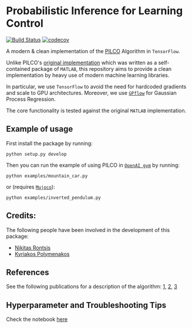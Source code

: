 # Probabilistic Inference for Learning Control
[![Build Status](https://travis-ci.org/nrontsis/PILCO.svg?branch=master)](https://travis-ci.org/nrontsis/PILCO)
[![codecov](https://codecov.io/gh/nrontsis/PILCO/branch/master/graph/badge.svg)](https://codecov.io/gh/nrontsis/PILCO)

A modern \& clean implementation of the [PILCO](https://ieeexplore.ieee.org/abstract/document/6654139/) Algorithm in `TensorFlow`.

Unlike PILCO's [original implementation](http://mlg.eng.cam.ac.uk/pilco/) which was written as a self-contained package of `MATLAB`, this repository aims to provide a clean implementation by heavy use of modern machine learning libraries.

In particular, we use `TensorFlow` to avoid the need for hardcoded gradients and scale to GPU architectures. Moreover, we use [`GPflow`](https://github.com/GPflow/GPflow) for Gaussian Process Regression.

The core functionality is tested against the original `MATLAB` implementation.

## Example of usage
First install the package by running:
```
python setup.py develop
```

Then you can run the example of using PILCO in [`OpenAI gym`](https://gym.openai.com) by running:
```
python examples/mountain_car.py
```
or (requires [`Mujoco`](https://github.com/openai/mujoco-py)):
```
python examples/inverted_pendulum.py
```


## Credits:

The following people have been involved in the development of this package:
* [Nikitas Rontsis](https://github.com/nrontsis)
* [Kyriakos Polymenakos](https://github.com/kyr-pol)

## References

See the following publications for a description of the algorithm: [1](https://ieeexplore.ieee.org/abstract/document/6654139/), [2](http://mlg.eng.cam.ac.uk/pub/pdf/DeiRas11.pdf),
[3](https://pdfs.semanticscholar.org/c9f2/1b84149991f4d547b3f0f625f710750ad8d9.pdf)

## Hyperparameter and Troubleshooting Tips

Check the notebook [here](https://github.com/nrontsis/PILCO/blob/master/examples/Hyperparameter%20setting%20and%20troubleshooting%20tips.ipynb)

